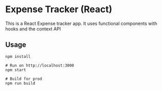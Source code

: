 
# Expense Tracker (React)

This is a React Expense tracker app. It uses functional components with hooks and the context API

## Usage
```
npm install

# Run on http://localhost:3000
npm start

# Build for prod
npm run build
```

